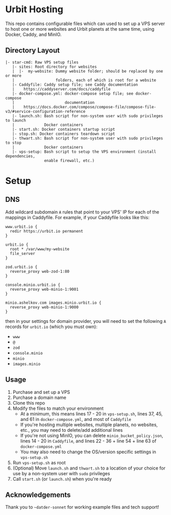 # Urbit Hosting

This repo contains configurable files which can used to set up a VPS server to host one or more websites and Urbit
planets at the same time, using Docker, Caddy, and MinIO.

## Directory Layout

```
|- star-cmd: Raw VPS setup files
   |- sites: Root directory for websites
   |  |-  my-website: Dummy website folder; should be replaced by one or more
   |                  folders, each of which is root for a website
   |- Caddyfile: Caddy setup file; see Caddy documentation
   |    https://caddyserver.com/docs/caddyfile
   |- docker-compose.yml: docker-compose setup file; see docker-compose
   |                      documentation
   |    https://docs.docker.com/compose/compose-file/compose-file-v3/#service-configuration-reference
   |- launch.sh: Bash script for non-system user with sudo privileges to launch
   |             Docker containers
   |- start.sh: Docker containers startup script 
   |- stop.sh: Docker containers teardown script
   |- thwart.sh: Bash script for non-system user with sudo privileges to stop
   |             Docker containers
   |- vps-setup: Bash script to setup the VPS environment (install dependencies,
                 enable firewall, etc.)
```

# Setup

## DNS

Add wildcard subdomain `A` rules that point to your VPS' IP for each of the mappings in Caddyfile. For example, if your
Caddyfile looks like this:
```
www.urbit.io {
  redir https://urbit.io permanent
}

urbit.io {
  root * /var/www/my-website
  file_server
}

zod.urbit.io {
  reverse_proxy web-zod-1:80
}

console.minio.urbit.io {
  reverse_proxy web-minio-1:9001
}

minio.ashelkov.com images.minio.urbit.io {
  reverse_proxy web-minio-1:9000
}
```
then in your settings for domain provider, you will need to set the following `A` records for `urbit.io` (which you must
own):
- `www`
- `@`
- `zod`
- `console.minio`
- `minio`
- `images.minio`

## Usage

1. Purchase and set up a VPS
2. Purchase a domain name
3. Clone this repo
4. Modify the files to match your environment
    - At a minimum, this means lines 17 - 20 in `vps-setup.sh`, lines 37, 45, and 61 in `docker-compose.yml`, and most
      of `Caddyfile`
    - If you're hosting multiple websites, multiple planets, no websites, etc., you may need to delete/add additional
      lines
    - If you're not using MinIO, you can delete `minio_bucket_policy.json`, lines 14 - 20 in `Caddyfile`, and lines 22 -
      36 + line 54 + line 63 of `docker-compose.yml`
    - You may also need to change the OS/version specific settings in `vps-setup.sh`
5. Run `vps-setup.sh` as root
6. (Optional) Move `launch.sh` and `thwart.sh` to a location of your choice for use by a non-system user with `sudo`
   privileges
7. Call `start.sh` (or `launch.sh`) when you're ready

## Acknowledgements

Thank you to `~datder-sonnet` for working example files and tech support!
